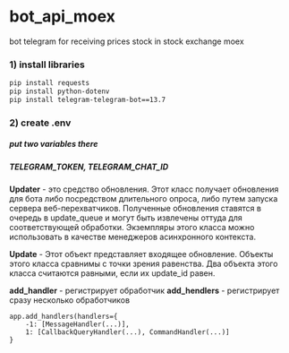 # bot_api_moex
bot telegram for receiving prices stock in stock exchange moex

### 1) install libraries

```bash
pip install requests
pip install python-dotenv
pip install telegram-telegram-bot==13.7
```
### 2) create .env
##### put two variables there
##### TELEGRAM_TOKEN, TELEGRAM_CHAT_ID


**Updater** - это средство обновления. Этот класс получает обновления для бота либо посредством длительного опроса, либо путем запуска сервера веб-перехватчиков. Полученные обновления ставятся в очередь в update_queue и могут быть извлечены оттуда для соответствующей обработки. Экземпляры этого класса можно использовать в качестве менеджеров асинхронного контекста.

**Update** - Этот объект представляет входящее обновление. Объекты этого класса сравнимы с точки зрения равенства. Два объекта этого класса считаются равными, если их update_id равен.

**add_handler** - регистрирует обработчик
**add_hendlers** - регистрирует сразу несколько обработчиков

```
app.add_handlers(handlers={
    -1: [MessageHandler(...)],
    1: [CallbackQueryHandler(...), CommandHandler(...)]
}
```